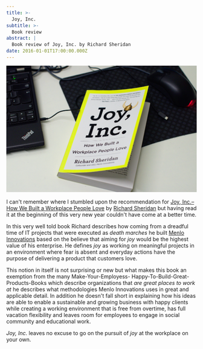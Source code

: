 ```yaml
---
title: >-
  Joy, Inc.
subtitle: >-
  Book review
abstract: |
  Book review of Joy, Inc. by Richard Sheridan
date: 2016-01-01T17:00:00.000Z
---
```


![Joy, Inc.](../media/joy-inc.jpg)

I can't remember where I stumbled upon the recommendation for
[Joy, Inc.–How We Built a Workplace People Love](http://amzn.to/1PAZgMU) by
[Richard Sheridan](https://twitter.com/menloprez) but having read it at the
beginning of this very new year couldn't have come at a better time.

In this very well told book Richard describes how coming from a dreadful time of
IT projects that were executed as _death marches_ he built
[Menlo Innovations](https://www.menloinnovations.com/) based on the believe that
aiming for _joy_ would be the highest value of his enterprise. He defines _joy_
as working on meaningful projects in an environment where fear is absent and
everyday actions have the purpose of delivering a product that customers love.

This notion in itself is not surprising or new but what makes this book an
exemption from the many Make-Your-Employess- Happy-To-Build-Great-Products-Books
which describe organizations that _are great places to work at_ he describes
what methodologies Menlo Innovations uses in great and applicable detail. In
addition he doesn't fall short in explaining how his ideas are able to enable a
sustainable and growing business with happy clients while creating a working
environment that is free from overtime, has full vacation flexibility and leaves
room for employees to engage in social community and educational work.

_Joy, Inc._ leaves no excuse to go on the pursuit of _joy_ at the workplace on
your own.
